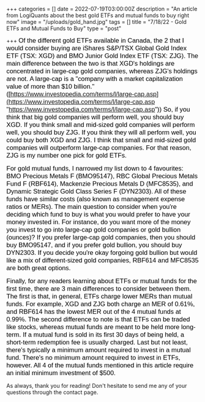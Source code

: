 +++
categories = []
date = 2022-07-19T03:00:00Z
description = "An article from LogiQuants about the best gold ETFs and mutual funds to buy right now"
image = "/uploads/gold_hand.jpg"
tags = []
title = "7/18/22 - Gold ETFs and Mutual Funds to Buy"
type = "post"

+++
<span style="color:black"><span style="font-family:Arial; font-size:1.2em;">Of the different gold ETFs available in Canada, the 2 that I would consider buying are iShares S&P/TSX Global Gold Index ETF (TSX: XGD) and BMO Junior Gold Index ETF (TSX: ZJG). The main difference between the two is that XGD's holdings are concentrated in large-cap gold companies, whereas ZJG's holdings are not. A large-cap is a "company with a market capitalization value of more than $10 billion." ([https://www.investopedia.com/terms/l/large-cap.asp](https://www.investopedia.com/terms/l/large-cap.asp "https://www.investopedia.com/terms/l/large-cap.asp")) So, if you think that big gold companies will perform well, you should buy XGD. If you think small and mid-sized gold companies will perform well, you should buy ZJG. If you think they will all perform well, you could buy both XGD and ZJG. I think that small and mid-sized gold companies will outperform large-cap companies. For that reason, ZJG is my number one pick for gold ETFs.</span></span>

<span style="color:black"><span style="font-family:Arial; font-size:1.2em;">For gold mutual funds, I narrowed my list down to 4 favourites: BMO Precious Metals F (BMO95147), RBC Global Precious Metals Fund F (RBF614), Mackenzie Precious Metals D (MFC8535), and Dynamic Strategic Gold Class Series F (DYN2303). All of these funds have similar costs (also known as management expense ratios or MERs). The main question to consider when you're deciding which fund to buy is what you would prefer to have your money invested in. For instance, do you want more of the money you invest to go into large-cap gold companies or gold bullion (ounces)? If you prefer large-cap gold companies, then you should buy BMO95147, and if you prefer gold bullion, you should buy DYN2303. If you decide you're okay forgoing gold bullion but would like a mix of different-sized gold companies, RBF614 and MFC8535 are both great options.</span></span>

<span style="color:black"><span style="font-family:Arial; font-size:1.2em;">Finally, for any readers learning about ETFs or mutual funds for the first time, there are 3 main differences to consider between them. The first is that, in general, ETFs charge lower MERs than mutual funds. For example, XGD and ZJG both charge an MER of 0.61%, and RBF614 has the lowest MER out of the 4 mutual funds at 0.99%. The second difference to note is that ETFs can be traded like stocks, whereas mutual funds are meant to be held more long-term. If a mutual fund is sold in its first 30 days of being held, a short-term redemption fee is usually charged. Last but not least, there's typically a minimum amount required to invest in a mutual fund. There's no minimum amount required to invest in ETFs, however. All 4 of the mutual funds mentioned in this article require an initial minimum investment of $500.</span></span>

As always, thank you for reading! Don't hesitate to send me any of your questions through the contact page.